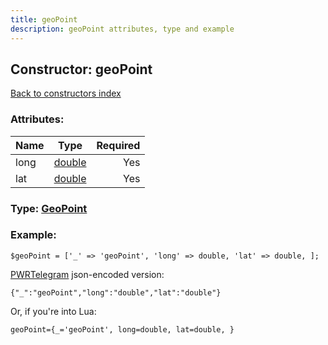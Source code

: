 ```yaml
---
title: geoPoint
description: geoPoint attributes, type and example
---
```

## Constructor: geoPoint  
[Back to constructors index](index.md)



### Attributes:

| Name     |    Type       | Required |
|----------|:-------------:|---------:|
|long|[double](../types/double.md) | Yes|
|lat|[double](../types/double.md) | Yes|



### Type: [GeoPoint](../types/GeoPoint.md)


### Example:

```
$geoPoint = ['_' => 'geoPoint', 'long' => double, 'lat' => double, ];
```  

[PWRTelegram](https://pwrtelegram.xyz) json-encoded version:

```
{"_":"geoPoint","long":"double","lat":"double"}
```


Or, if you're into Lua:  


```
geoPoint={_='geoPoint', long=double, lat=double, }

```


